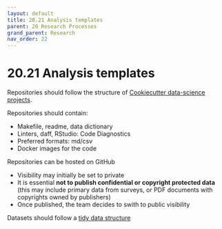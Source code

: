 ```yaml
---
layout: default
title: 20.21 Analysis templates
parent: 20 Research Processes
grand_parent: Research
nav_order: 22
---
```


# 20.21 Analysis templates

Repositories should follow the structure of [Cookiecutter data-science projects](https://drivendata.github.io/cookiecutter-data-science/).

Repositories should contain:

- Makefile, readme, data dictionary
- Linters, daff, RStudio: Code Diagnostics
- Preferred formats: md/csv
- Docker images for the code

Repositories can be hosted on GitHub

- Visibility may initially be set to private
- It is essential **not to publish confidential or copyright protected data** (this may include primary data from surveys, or PDF documents with copyrights owned by publishers)
- Once published, the team decides to swith to public visibility

Datasets should follow a [tidy data structure](https://cran.r-project.org/web/packages/tidyr/vignettes/tidy-data.html#:~:text=Tidy%20data%20is%20a%20standard,Every%20column%20is%20a%20variable.)

<!-- 
- Directory structures
- filenames / column names
- docstrings
- Organizing principles

Data checklist:
- [ ] have all raw data been imported?
- [ ] have all raw data been checked (for duplicates, import errors, ...)?
- [ ] create a description/coding_scheme.md describing how the data was collected.
  - When was it collected?
  - By whom was it collected?
  - Which processing steps have been implemented?
  - Save relevant scripts in 1-raw-data.
- [ ] are import procedures deterministic (e.g., creation of artificial identifiers)? This is essential when the data is updated
- [ ] is the csv-format consistent (quotenonnumeric)?
  - when opening and editing csv-files with Calc (LibreOffice), use "Quoted field as text" (Other options) (Make sure this is a default!)
- [ ] if the dataset is too big to be included in the git repository: create a symlink and describe where the data is stored

- [MAXQDA](https://www.uni-bamberg.de/its/dienstleistungen/pc/einkauf-hard-software/sonderkonditionen/maxqda/)
 -->
 
